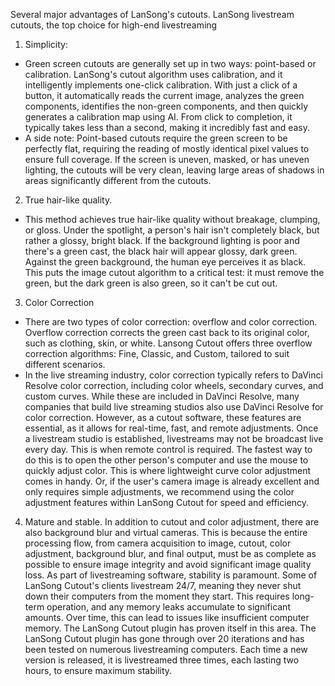 Several major advantages of LanSong's cutouts.
LanSong livestream cutouts, the top choice for high-end livestreaming
1. Simplicity:
  - Green screen cutouts are generally set up in two ways: point-based or calibration. LanSong's cutout algorithm uses calibration, and it intelligently implements one-click calibration. With just a click of a button, it automatically reads the current image, analyzes the green components, identifies the non-green components, and then quickly generates a calibration map using AI. From click to completion, it typically takes less than a second, making it incredibly fast and easy.
  - A side note: Point-based cutouts require the green screen to be perfectly flat, requiring the reading of mostly identical pixel values to ensure full coverage. If the screen is uneven, masked, or has uneven lighting, the cutouts will be very clean, leaving large areas of shadows in areas significantly different from the cutouts.
2. True hair-like quality.
  - This method achieves true hair-like quality without breakage, clumping, or gloss. Under the spotlight, a person's hair isn't completely black, but rather a glossy, bright black. If the background lighting is poor and there's a green cast, the black hair will appear glossy, dark green. Against the green background, the human eye perceives it as black. This puts the image cutout algorithm to a critical test: it must remove the green, but the dark green is also green, so it can't be cut out.
3. Color Correction
  - There are two types of color correction: overflow and color correction. Overflow correction corrects the green cast back to its original color, such as clothing, skin, or white. Lansong Cutout offers three overflow correction algorithms: Fine, Classic, and Custom, tailored to suit different scenarios.
  - In the live streaming industry, color correction typically refers to DaVinci Resolve color correction, including color wheels, secondary curves, and custom curves. While these are included in DaVinci Resolve, many companies that build live streaming studios also use DaVinci Resolve for color correction. However, as a cutout software, these features are essential, as it allows for real-time, fast, and remote adjustments. Once a livestream studio is established, livestreams may not be broadcast live every day. This is when remote control is required. The fastest way to do this is to open the other person's computer and use the mouse to quickly adjust color. This is where lightweight curve color adjustment comes in handy. Or, if the user's camera image is already excellent and only requires simple adjustments, we recommend using the color adjustment features within LanSong Cutout for speed and efficiency.
4. Mature and stable.
In addition to cutout and color adjustment, there are also background blur and virtual cameras. This is because the entire processing flow, from camera acquisition to image, cutout, color adjustment, background blur, and final output, must be as complete as possible to ensure image integrity and avoid significant image quality loss.
As part of livestreaming software, stability is paramount. Some of LanSong Cutout's clients livestream 24/7, meaning they never shut down their computers from the moment they start. This requires long-term operation, and any memory leaks accumulate to significant amounts. Over time, this can lead to issues like insufficient computer memory. The LanSong Cutout plugin has proven itself in this area.
The LanSong Cutout plugin has gone through over 20 iterations and has been tested on numerous livestreaming computers. Each time a new version is released, it is livestreamed three times, each lasting two hours, to ensure maximum stability.
